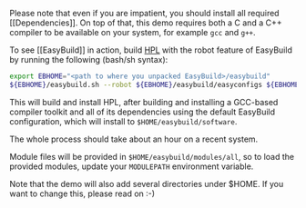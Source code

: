 Please note that even if you are impatient, you should install all required [[Dependencies]]. On top of that, this demo requires both a C and a C++ compiler to be available on your system, for example `gcc` and `g++`.

To see [[EasyBuild]] in action, build [HPL](http://www.netlib.org/benchmark/hpl/) with the robot feature of EasyBuild by running the following (bash/sh syntax):

```bash
export EBHOME="<path to where you unpacked EasyBuild>/easybuild"
${EBHOME}/easybuild.sh --robot ${EBHOME}/easybuild/easyconfigs ${EBHOME}/easybuild/easyconfigs/h/HPL/HPL-2.0-goalf-1.1.0.eb
```

This will build and install HPL, after building and installing a GCC-based compiler toolkit and all of its dependencies using the default EasyBuild configuration, which will install to `$HOME/easybuild/software`.

The whole process should take about an hour on a recent system.

Module files will be provided in `$HOME/easybuild/modules/all`, so to load the provided modules, update your `MODULEPATH` environment variable.

Note that the demo will also add several directories under $HOME. If you want to change this, please read on :-)
